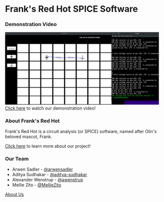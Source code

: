 # Frank's Red Hot SPICE Software

### Demonstration Video
![Final Image](finalimg.png)
[Click here](https://youtu.be/kwTweYTBiVw) to watch our demonstration video!

### About Frank's Red Hot
Frank's Red Hot is a circuit analysis (or SPICE) software, named after Olin's beloved mascot, Frank.

[Click here](learn_more.md) to learn more about our project!


### Our Team
- Arwen Sadler - [@arwensadler](https://www.github.com/arwensadler)
- Aditya Sudhakar - [@aditya-sudhakar](https://www.github.com/aditya-sudhakar)
- Alexander Wenstrup - [@awenstrup](https://www.github.com/awenstrup)
- Mellie Zito - [@MellieZito](https://www.github.com/MellieZito)

[About Us](about_us.md)

